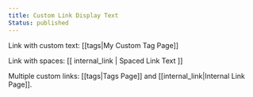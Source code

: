 ```yaml
---
title: Custom Link Display Text
Status: published
---
```


Link with custom text: [[tags|My Custom Tag Page]]

Link with spaces: [[ internal_link | Spaced Link Text ]]

Multiple custom links: [[tags|Tags Page]] and [[internal_link|Internal Link Page]].